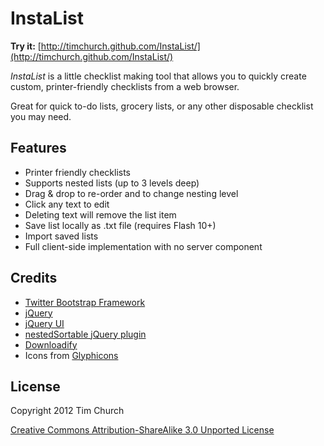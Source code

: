 InstaList
=========

**Try it:** [http://timchurch.github.com/InstaList/](http://timchurch.github.com/InstaList/)

*InstaList* is a little checklist making tool that allows you to quickly create custom, printer-friendly checklists from a web browser. 

Great for quick to-do lists, grocery lists, or any other disposable checklist you may need.


Features
--------

* Printer friendly checklists
* Supports nested lists (up to 3 levels deep)
* Drag & drop to re-order and to change nesting level
* Click any text to edit
* Deleting text will remove the list item
* Save list locally as .txt file (requires Flash 10+)
* Import saved lists
* Full client-side implementation with no server component

Credits
-------

* [Twitter Bootstrap Framework](http://twitter.github.com/bootstrap/)
* [jQuery](http://jquery.com/)
* [jQuery UI](http://jqueryui.com/)
* [nestedSortable jQuery plugin](https://github.com/mjsarfatti/nestedSortable)
* [Downloadify](https://github.com/dcneiner/Downloadify)
* Icons from [Glyphicons](http://glyphicons.com/)

License
-------

Copyright 2012 Tim Church

[Creative Commons Attribution-ShareAlike 3.0 Unported License](http://creativecommons.org/licenses/by-sa/3.0/)
